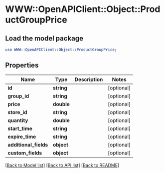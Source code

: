 # WWW::OpenAPIClient::Object::ProductGroupPrice

## Load the model package
```perl
use WWW::OpenAPIClient::Object::ProductGroupPrice;
```

## Properties
Name | Type | Description | Notes
------------ | ------------- | ------------- | -------------
**id** | **string** |  | [optional] 
**group_id** | **string** |  | [optional] 
**price** | **double** |  | [optional] 
**store_id** | **string** |  | [optional] 
**quantity** | **double** |  | [optional] 
**start_time** | **string** |  | [optional] 
**expire_time** | **string** |  | [optional] 
**additional_fields** | **object** |  | [optional] 
**custom_fields** | **object** |  | [optional] 

[[Back to Model list]](../README.md#documentation-for-models) [[Back to API list]](../README.md#documentation-for-api-endpoints) [[Back to README]](../README.md)


